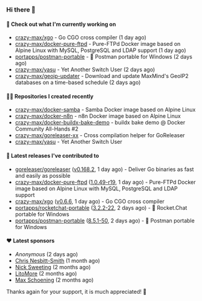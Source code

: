 ### Hi there 👋

#### 👷 Check out what I'm currently working on

- [crazy-max/xgo](https://github.com/crazy-max/xgo) - Go CGO cross compiler (1 day ago)
- [crazy-max/docker-pure-ftpd](https://github.com/crazy-max/docker-pure-ftpd) - Pure-FTPd Docker image based on Alpine Linux with MySQL, PostgreSQL and LDAP support (1 day ago)
- [portapps/postman-portable](https://github.com/portapps/postman-portable) - 🚀 Postman portable for Windows (2 days ago)
- [crazy-max/yasu](https://github.com/crazy-max/yasu) - Yet Another Switch User (2 days ago)
- [crazy-max/geoip-updater](https://github.com/crazy-max/geoip-updater) - Download and update MaxMind&#39;s GeoIP2 databases on a time-based schedule (2 days ago)

#### 👨‍💻 Repositories I created recently

- [crazy-max/docker-samba](https://github.com/crazy-max/docker-samba) - Samba Docker image based on Alpine Linux
- [crazy-max/docker-n8n](https://github.com/crazy-max/docker-n8n) - n8n Docker image based on Alpine Linux
- [crazy-max/docker-buildx-bake-demo](https://github.com/crazy-max/docker-buildx-bake-demo) - buildx bake demo @ Docker Community All-Hands #2
- [crazy-max/goreleaser-xx](https://github.com/crazy-max/goreleaser-xx) - Cross compilation helper for GoReleaser
- [crazy-max/yasu](https://github.com/crazy-max/yasu) - Yet Another Switch User

#### 🚀 Latest releases I've contributed to

- [goreleaser/goreleaser](https://github.com/goreleaser/goreleaser) ([v0.168.2](https://github.com/goreleaser/goreleaser/releases/tag/v0.168.2), 1 day ago) - Deliver Go binaries as fast and easily as possible
- [crazy-max/docker-pure-ftpd](https://github.com/crazy-max/docker-pure-ftpd) ([1.0.49-r19](https://github.com/crazy-max/docker-pure-ftpd/releases/tag/1.0.49-r19), 1 day ago) - Pure-FTPd Docker image based on Alpine Linux with MySQL, PostgreSQL and LDAP support
- [crazy-max/xgo](https://github.com/crazy-max/xgo) ([v0.6.6](https://github.com/crazy-max/xgo/releases/tag/v0.6.6), 1 day ago) - Go CGO cross compiler
- [portapps/rocketchat-portable](https://github.com/portapps/rocketchat-portable) ([3.2.2-22](https://github.com/portapps/rocketchat-portable/releases/tag/3.2.2-22), 2 days ago) - 🚀 Rocket.Chat portable for Windows 
- [portapps/postman-portable](https://github.com/portapps/postman-portable) ([8.5.1-50](https://github.com/portapps/postman-portable/releases/tag/8.5.1-50), 2 days ago) - 🚀 Postman portable for Windows

#### ❤️ Latest sponsors
- _Anonymous_ (2 days ago)
- [Chris Nesbitt-Smith](https://github.com/chrisns) (1 month ago)
- [Nick Sweeting](https://github.com/pirate) (2 months ago)
- [LitoMore](https://github.com/LitoMore) (2 months ago)
- [Max Schoening](https://github.com/max) (2 months ago)

Thanks again for your support, it is much appreciated! 🙏
